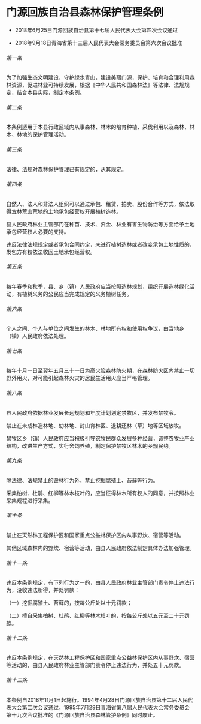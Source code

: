 # 门源回族自治县森林保护管理条例

- 2018年6月25日门源回族自治县第十七届人民代表大会第四次会议通过

- 2018年9月18日青海省第十三届人民代表大会常务委员会第六次会议批准

<!-- INFO END -->

###### 第一条

为了加强生态文明建设，守护绿水青山，建设美丽门源，保护、培育和合理利用森林资源，促进林业可持续发展，根据《中华人民共和国森林法》等法律、法规规定，结合本县实际，制定本条例。

###### 第二条

本条例适用于本县行政区域内从事森林、林木的培育种植、采伐利用以及森林、林木、林地的保护管理活动。

###### 第三条

法律、法规对森林保护管理已有规定的，从其规定。

###### 第四条

自然人、法人和非法人组织可以通过承包、租赁、拍卖、股份合作等方式，依法取得宜林荒山荒地的土地承包经营权开展植树造林。

县人民政府林业主管部门在种苗、技术、资金、林业有害生物防治等方面给予土地承包经营权人必要的支持。

违反法律法规规定或者承包合同约定，未进行植树造林或者改变承包土地性质的，发包方有权依法收回土地承包经营权。

###### 第五条

每年春季和秋季，县、乡（镇）人民政府应当按照造林规划，组织开展造林绿化活动，有植树义务的公民应当完成规定的义务植树任务。

###### 第六条

个人之间、个人与单位之间发生的林木、林地所有权和使用权争议，由当地乡（镇）人民政府依法处理。

###### 第七条

每年十月一日至翌年五月三十一日为高火险森林防火期，在森林防火区内禁止一切野外用火，对可能引起森林火灾的居民生活用火应当严格管理。

###### 第八条

县人民政府依据林业发展长远规划和年度计划划定禁牧区，并发布禁牧令。

禁止在未成林造林地、幼林地、封山育林区、退耕还林（草）地等区域放牧。

禁牧区乡（镇）人民政府应当积极引导农牧民群众发展多种经营，调整农牧业产业结构，改进生产方式，实行舍饲养殖，制定保护禁牧区林木的乡规民约。

###### 第九条

除法律、法规禁止的毁林行为外，禁止挖掘腐殖土、苔藓等行为。

采集柏树、杜鹃、红柳等林木枝叶的，应当征得林木所有权人的同意，并按照林业采集规程进行采集。

###### 第十条

禁止在天然林工程保护区和国家重点公益林保护区内从事野炊、宿营等活动。

其他区域森林内的野炊、宿营等活动，由县人民政府依法制定具体办法加强管理。

###### 第十一条

违反本条例规定，有下列行为之一的，由县人民政府林业主管部门责令停止违法行为，没收违法所得，并处罚款：

（一）挖掘腐殖土、苔藓的，按每公斤处以十元罚款；

（二）擅自采集柏树、杜鹃、红柳等林木枝叶的，按每公斤处以五元至二十元罚款。

###### 第十二条

违反本条例规定，在天然林工程保护区和国家重点公益林保护区内从事野炊、宿营等活动的，由县人民政府林业主管部门责令停止违法行为，并处五十元罚款。

###### 第十三条

本条例自2018年11月1日起施行。1994年4月28日门源回族自治县第十二届人民代表大会第二次会议通过，1995年7月29日青海省第八届人民代表大会常务委员会第十九次会议批准的《门源回族自治县森林管护条例》同时废止。
